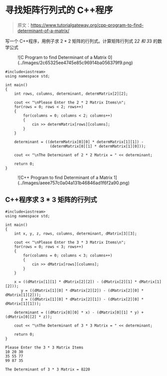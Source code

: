 # 寻找矩阵行列式的 C++程序

> 原文：<https://www.tutorialgateway.org/cpp-program-to-find-determinant-of-a-matrix/>

写一个 C++程序，用例子求 2 * 2 矩阵的行列式。计算矩阵行列式 2*2 和 3*3 的数学公式

<figure class="wp-block-image">![C Program to find Determinant of a Matrix 0](../Images/2c65325ee4745e85c96914ba056379f9.png)</figure>

```
#include<iostream>
using namespace std;

int main()
{
	int rows, columns, determinant, determMatrix[2][2];

	cout << "\nPlease Enter the 2 * 2 Matrix Items\n";
	for(rows = 0; rows < 2; rows++)	
	{
		for(columns = 0; columns < 2; columns++) 
		{
			cin >> determMatrix[rows][columns];
		}		
	}

	determinant = ((determMatrix[0][0] * determMatrix[1][1]) - 
					(determMatrix[0][1] * determMatrix[1][0]));

 	cout << "\nThe Determinant of 2 * 2 Matrix = " << determinant;	

 	return 0;
}
```

<figure class="wp-block-image size-large">![C++ Program to find Determinant of a Matrix 1](../Images/aeee757c0a04a131b46846ad1f6f2a90.png)</figure>

## C++程序求 3 * 3 矩阵的行列式

```
#include<iostream>
using namespace std;

int main()
{
	int x, y, z, rows, columns, determinant, dMatrix[3][3];

	cout << "\nPlease Enter the 3 * 3 Matrix Items\n";
	for(rows = 0; rows < 3; rows++)	
	{
		for(columns = 0; columns < 3; columns++) 
		{
			cin >> dMatrix[rows][columns];
		}		
	}

	x = ((dMatrix[1][1] * dMatrix[2][2]) - (dMatrix[2][1] * dMatrix[1][2]));
       y = ((dMatrix[1][0] * dMatrix[2][2]) - (dMatrix[2][0] * dMatrix[1][2]));
       z = ((dMatrix[1][0] * dMatrix[2][1]) - (dMatrix[2][0] * dMatrix[1][1]));

	determinant = ((dMatrix[0][0] * x) - (dMatrix[0][1] * y) + (dMatrix[0][2] * z));

 	cout << "\nThe Determinant of 3 * 3 Matrix = " << determinant;	

 	return 0;
}
```

```
Please Enter the 3 * 3 Matrix Items
10 20 30
35 55 77
99 87 35

The Determinant of 3 * 3 Matrix = 8220
```